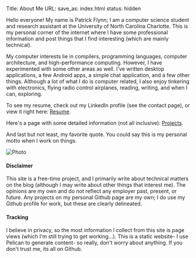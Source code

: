 Title: About Me
URL:
save_as: index.html
status: hidden

Hello everyone! My name is Patrick Flynn; I am a computer science student and research assistant at the University of North Carolina Charlotte. This is my personal corner of the internet where I have some professional information and post things that I find interesting (which are mainly technical).

My computer interests lie in compilers, programming languages, computer architecture, and high-performance computing. However, I have experimented with some other areas as well. I've written desktop applications, a few Android apps, a simple chat application, and a few other things. Although a lot of what I do is computer related, I also enjoy tinkering with electronics, flying radio control airplanes, reading, writing, and when I can, exploring.

To see my resume, check out my LinkedIn profile (see the contact page), or view it right here: [Resume](pages/resume.html).

Here's a page with some detailed information (not all inclusive): [Projects](pages/projects.html).

And last but not least, my favorite quote. You could say this is my personal motto when I work on things.

![Photo]({attach}images/home-quote.jpg)

#### Disclaimer
This site is a free-time project, and I primarily write about technical matters on the blog (although I may write about other things that interest me). The opinions are my own and do not reflect any employer past, present, or future. Any projects on my personal Github page are my own; I do use my Github profile for work, but these are clearly delineated.

#### Tracking
I believe in privacy, so the most information I collect from this site is page views (which I'm still trying to get working...). This is a static website- I use Pelican to generate content- so really, don't worry about anything. If you don't trust me, its all on Github.

